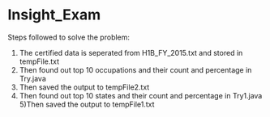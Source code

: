 # Insight_Exam
Steps followed to solve the problem:
1) The certified data is seperated from H1B_FY_2015.txt and stored in tempFile.txt
2) Then found out top 10 occupations and their count and percentage in Try.java
3) Then saved the output to tempFile2.txt
4) Then found out top 10 states and their count and percentage in Try1.java
5)Then saved the output to tempFile1.txt
